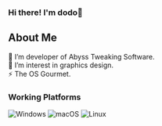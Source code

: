 ### Hi there! I'm dodo👋

<h2>About Me</h2>
🔭 I’m developer of Abyss Tweaking Software.
<br>
🌱 I’m interest in graphics design.
<br>
⚡ The OS Gourmet.
<br>

<h3>Working Platforms</h3>

![Windows](https://img.shields.io/badge/Windows--9cf?style=social&logo=windows&logoColor=black)
![macOS](https://img.shields.io/badge/mac%20os--9cf?style=social&logo=Apple&logoColor=black)
![Linux](https://shields.io/badge/Linux--9cf?logo=Linux&style=social&logoColor=black)
